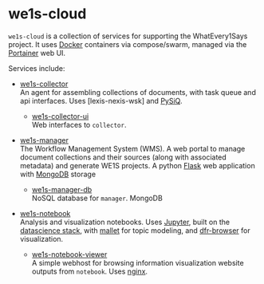 # we1s-cloud

`we1s-cloud` is a collection of services for supporting the WhatEvery1Says project. It uses [Docker](https://www.docker.com/) containers via compose/swarm, managed via the [Portainer](https://portainer.io/) web UI.

Services include:

-  [we1s-collector](https://github.com/whatevery1says/we1s-collector)  
   An agent for assembling collections of documents, with task queue and api interfaces.  Uses [lexis-nexis-wsk] and [PySiQ](https://github.com/fikipollo/PySiQ).
   -  [we1s-collector-ui](https://github.com/whatevery1says/we1s-collector-ui)  
      Web interfaces to `collector`.

-  [we1s-manager](https://github.com/whatevery1says/we1s-manager)  
   The Workflow Management System (WMS). A web portal to manage document collections and their sources (along with associated metadata) and generate WE1S projects. A python [Flask](http://flask.pocoo.org/) web application with [MongoDB](https://www.mongodb.com/) storage
   -  [we1s-manager-db](https://github.com/whatevery1says/we1s-db)  
      NoSQL database for `manager`. MongoDB

-  [we1s-notebook](https://github.com/whatevery1says/we1s-notebook)  
   Analysis and visualization notebooks.  Uses [Jupyter](http://jupyter.org/), built on the [datascience stack](https://github.com/jupyter/docker-stacks/tree/master/datascience-notebook), with [mallet](http://mallet.cs.umass.edu/) for topic modeling, and [dfr-browser](https://github.com/agoldst/dfr-browser) for visualization.
   -  [we1s-notebook-viewer](https://github.com/whatevery1says/we1s-viewer)  
      A simple webhost for browsing information visualization website outputs from `notebook`. Uses [nginx](https://www.nginx.com/).

